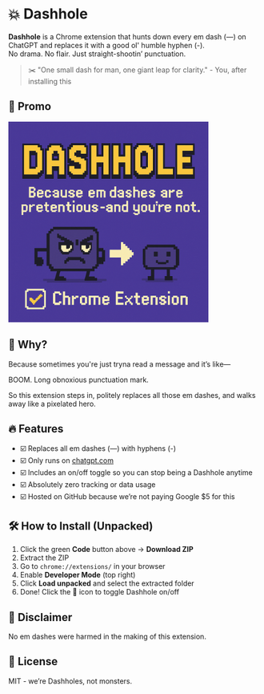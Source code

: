 # 💥 Dashhole

**Dashhole** is a Chrome extension that hunts down every em dash (—) on ChatGPT and replaces it with a good ol' humble hyphen (-).  
No drama. No flair. Just straight-shootin’ punctuation.

> ✂️ "One small dash for man, one giant leap for clarity." - You, after installing this

## 📸 Promo

<img src="dashhole-promo.png" alt="Dashhole Promo" width="400">

## 😤 Why?

Because sometimes you're just tryna read a message and it’s like—

BOOM. Long obnoxious punctuation mark.

So this extension steps in, politely replaces all those em dashes, and walks away like a pixelated hero.

## 🔥 Features

- ☑️ Replaces all em dashes (—) with hyphens (-)
- ☑️ Only runs on [chatgpt.com](https://chatgpt.com)
- ☑️ Includes an on/off toggle so you can stop being a Dashhole anytime
- ☑️ Absolutely zero tracking or data usage
- ☑️ Hosted on GitHub because we’re not paying Google $5 for this

## 🛠 How to Install (Unpacked)

1. Click the green **Code** button above → **Download ZIP**
2. Extract the ZIP
3. Go to `chrome://extensions/` in your browser
4. Enable **Developer Mode** (top right)
5. Click **Load unpacked** and select the extracted folder
6. Done! Click the 🧩 icon to toggle Dashhole on/off

## 🧼 Disclaimer

No em dashes were harmed in the making of this extension.  

## 📃 License

MIT - we’re Dashholes, not monsters.
